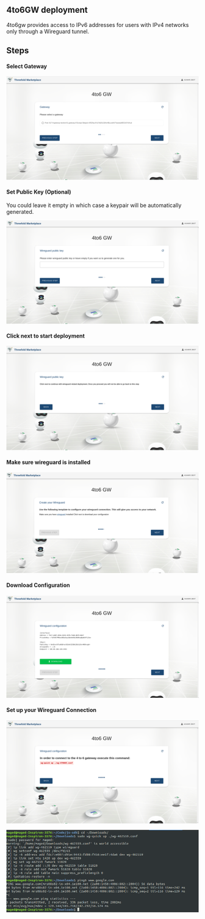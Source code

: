 ## 4to6GW deployment
4to6gw provides access to IPv6 addresses for users with IPv4 networks only through a Wireguard tunnel.

## Steps

#### Select Gateway
![4to6gw_1](./img/4to6gw_1.png)

#### Set Public Key (Optional)
You could leave it empty in which case a keypair will be automatically generated.

![4to6gw_2](./img/4to6gw_2.png)

#### Click next to start deployment
![4to6gw_2](./img/4to6gw_3.png)

#### Make sure wireguard is installed
![4to6gw_2](./img/4to6gw_4.png)

#### Download Configuration
![4to6gw_6](./img/4to6gw_5.png)

#### Set up your Wireguard Connection
![4to6gw_7](./img/4to6gw_6.png)

![4to6gw_8](./img/4to6gw_8.png)
